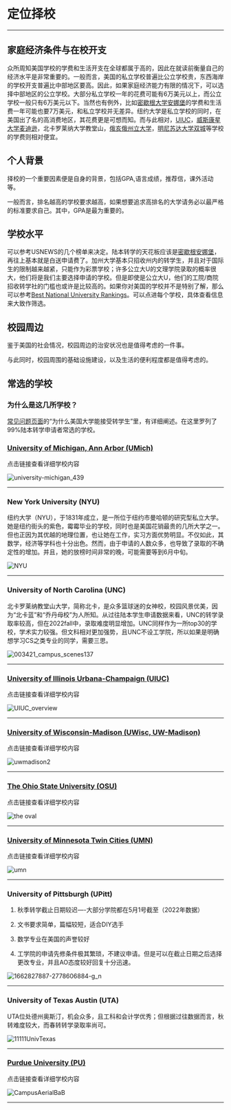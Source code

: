 # 定位择校

***

## 家庭经济条件与在校开支

众所周知美国学校的学费和生活开支在全球都属于高的，因此在就读前衡量自己的经济水平是非常重要的。一般而言，美国的私立学校普遍比公立学校贵，东西海岸的学校开支普遍比中部地区要高。因此，如果家庭经济能力有限的情况下，可以选择中部地区的公立学校。大部分私立学校一年的花费可能有6万美元以上，而公立学校一般只有6万美元以下。当然也有例外，比如[密歇根大学安娜堡](/schools/umich)的学费和生活费一年可能也要7万美元，和私立学校并无差异。纽约大学是私立学校的同时，在美国出了名的高消费地区，其花费更是可想而知。而与此相对，[UIUC](/schools/uiuc)，[威斯康星大学麦迪逊](/schools/wisc)，北卡罗莱纳大学教堂山，[俄亥俄州立大学](/schools/osu)，[明尼苏达大学双城](/schools/umn)等学校的学费则相对便宜。

## 个人背景

择校的一个重要因素便是自身的背景，包括GPA,语言成绩，推荐信，课外活动等。

一般而言，排名越高的学校要求越高，如果想要追求高排名的大学请务必以最严格的标准要求自己。其中，GPA是最为重要的。

## 学校水平

可以参考USNEWS的几个榜单来决定。陆本转学的天花板应该是[密歇根安娜堡](/schools/umich)，再往上基本就是白送申请费了。加州大学基本只招收州内的转学生，并且对于国际生的限制越来越紧，只能作为彩票学校；许多公立大U的文理学院录取的概率很大，他们将是我们主要选择申请的学校。但是即使是公立大U，他们的工院/商院招收转学社的门槛也或许是比较高的。如果你对美国的学校并不是特别了解，那么可以参考[Best National University Rankings](/school_list)。可以点进每个学校，具体查看信息来大致作筛选。

## 校园周边

鉴于美国的社会情况，校园周边的治安状况也是值得考虑的一件事。

与此同时，校园周围的基础设施建设，以及生活的便利程度都是值得考虑的。

## 常选的学校

### 为什么是这几所学校？
[常见问题页面](/faq)的“为什么美国大学能接受转学生”里，有详细阐述。在这里罗列了99%陆本转学申请者常选的学校。

### [University of Michigan, Ann Arbor (UMich)](/schools/umich)

点击链接查看详细学校内容

![university-michigan_439](https://user-images.githubusercontent.com/80454689/197107401-96651a5e-a3f5-4b68-87ef-4be28b6cb0f3.jpg)

***

### New York University (NYU)
纽约大学（NYU），于1831年成立，是一所位于纽约市曼哈顿的研究型私立大学。她是纽约街头的紫色，霉霉毕业的学校，同时也是美国花销最贵的几所大学之一。但也正因为其优越的地理位置，也让她在工作，实习方面优势明显。不仅如此，其数学，经济等学科也十分出色。然而，由于申请的人数众多，也导致了录取的不确定性的增加。并且，她的放榜时间非常的晚，可能需要等到6月中旬。


![NYU](https://user-images.githubusercontent.com/80454689/197107761-978c4cf6-2595-4228-a007-30f12eb14d29.jpg)

***

### University of North Carolina (UNC)
北卡罗莱纳教堂山大学，简称北卡，是众多篮球迷的女神校，校园风景优美，因为“北卡蓝”和“乔丹母校”为人所知。从过往陆本学生申请数据来看，UNC的转学录取率较高，但在2022fall中，录取难度明显增加。UNC同样作为一所top30的学校，学术实力较强。但文科相对更加强势，且UNC不设工学院，所以如果是明确想学习CS之类专业的同学，需要三思。

![003421_campus_scenes137](https://user-images.githubusercontent.com/80454689/197107785-cd46c812-dbc9-4462-8f65-af8eaab2552a.jpg)

***

### [University of Illinois Urbana-Champaign (UIUC)](/schools/uiuc)

点击链接查看详细学校内容

![UIUC_overview](https://user-images.githubusercontent.com/80454689/197107442-ac41abe5-731e-4984-a98e-dc91980852a0.jpeg)

***

### [University of Wisconsin-Madison (UWisc, UW-Madison)](/schools/wisc)

点击链接查看详细学校内容

![uwmadison2](https://user-images.githubusercontent.com/80454689/197107461-93c19449-32c3-4948-b51b-bfb58e4bbd56.jpg)

***

### [The Ohio State University (OSU)](/schools/osu)

点击链接查看详细学校内容


![the oval](https://user-images.githubusercontent.com/80454689/197107493-e3873616-2751-4350-8989-5286578923fb.jpg)

***

### [University of Minnesota Twin Cities (UMN)](/schools/umn)

点击链接查看详细学校内容


![umn](https://user-images.githubusercontent.com/80454689/197107517-a26dabf2-2f93-4e33-99a8-773bbbccc149.png)

***

### University of Pittsburgh (UPitt)

1. 秋季转学截止日期较迟—-大部分学院都在5月1号截至（2022年数据）

2. 文书要求简单，篇幅较短，适合DIY选手

3. 数学专业在美国的声誉较好

4. 工学院的申请先修条件极其繁琐，不建议申请。但是可以在截止日期之后选择更改专业，并且AO态度较好回复十分迅速。

![1662827887-2778606884-g_n](https://user-images.githubusercontent.com/80454689/197108345-74c0564b-2c09-4d9a-b465-5ac7776cd3bf.jpg)


***

### University of Texas Austin (UTA)

UTA位处德州奥斯汀，机会众多，且工科和会计学优秀；但根据过往数据而言，秋转难度较大，而春转转学录取率尚可。

![11111UnivTexas](https://user-images.githubusercontent.com/80454689/197108276-459baf65-ffcf-428a-874d-ca63cc30d10d.jpg)


***

### [Purdue University (PU)](/schools/purdue)

点击链接查看详细学校内容

![CampusAerialBaB](https://user-images.githubusercontent.com/80454689/197107547-6db3d96c-8bd7-4d10-b866-34361fcf3e17.png)


***
